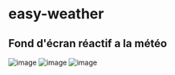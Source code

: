 # easy-weather

## Fond d'écran réactif a la météo

![image](https://github.com/EwanQuelo/easy-weather/assets/156847481/4050705a-5c5e-4863-a002-5f5a4992c65a)
![image](https://github.com/EwanQuelo/easy-weather/assets/156847481/ac90e495-053a-4cd4-87c8-ffa9885ecb2b)
![image](https://github.com/EwanQuelo/easy-weather/assets/156847481/82ba3c3f-0766-4a35-a400-cd0ebecb8d6e)
